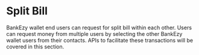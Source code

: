 # Split Bill

BankEzy wallet end users can request for split bill within each other. Users can request money from multiple users by selecting the other BankEzy wallet users from their contacts. APIs to facilitate these transactions will be covered in this section.
